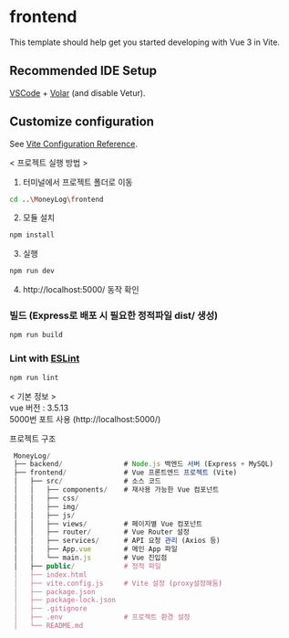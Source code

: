 # frontend
This template should help get you started developing with Vue 3 in Vite.

## Recommended IDE Setup
[VSCode](https://code.visualstudio.com/) + [Volar](https://marketplace.visualstudio.com/items?itemName=Vue.volar) (and disable Vetur).

## Customize configuration
See [Vite Configuration Reference](https://vite.dev/config/).

< 프로젝트 실행 방법 ><br>
1. 터미널에서 프로젝트 폴더로 이동 
```sh
cd ..\MoneyLog\frontend
```
2. 모듈 설치 
```sh
npm install
```
3. 실행 
```sh
npm run dev
```
4. http://localhost:5000/ 동작 확인 

### 빌드 (Express로 배포 시 필요한 정적파일 dist/ 생성)
```sh
npm run build
```
### Lint with [ESLint](https://eslint.org/)
```sh
npm run lint
```

< 기본 정보 ><br>
vue 버전 : 3.5.13<br>
5000번 포트 사용 (http://localhost:5000/)<br>

프로젝트 구조<br>
```js
 MoneyLog/
 ├── backend/               # Node.js 백엔드 서버 (Express + MySQL)
 ├── frontend/              # Vue 프론트엔드 프로젝트 (Vite)
 │   ├── src/               # 소스 코드
 │   │   ├── components/    # 재사용 가능한 Vue 컴포넌트
 │   │   ├── css/
 │   │   ├── img/
 │   │   ├── js/
 │   │   ├── views/         # 페이지별 Vue 컴포넌트
 │   │   ├── router/        # Vue Router 설정
 │   │   ├── services/      # API 요청 관리 (Axios 등)
 │   │   ├── App.vue        # 메인 App 파일
 │   │   └── main.js        # Vue 진입점
 │   ├── public/            # 정적 파일
 │   ├── index.html
 │   ├── vite.config.js     # Vite 설정 (proxy설정해둠)
 │   ├── package.json
 │   ├── package-lock.json
 │   ├── .gitignore
 │   ├── .env               # 프로젝트 환경 설정
 │   └── README.md
```
